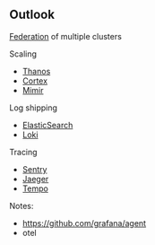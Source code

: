 ## Outlook

[Federation](https://prometheus.io/docs/prometheus/latest/federation/) of multiple clusters

Scaling
- [Thanos](https://thanos.io/)
- [Cortex](https://cortexmetrics.io/)
- [Mimir](https://grafana.com/oss/mimir/)

Log shipping
- [ElasticSearch](https://www.elastic.co/)
- [Loki](https://grafana.com/oss/loki/)

Tracing
- [Sentry](https://sentry.io/)
- [Jaeger](https://www.jaegertracing.io/)
- [Tempo](https://grafana.com/oss/tempo/)

Notes:
- https://github.com/grafana/agent
- otel